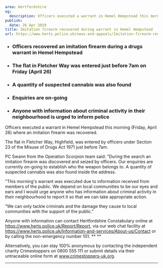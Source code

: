 ```yaml
area: Hertfordshire
og:
  description: Officers executed a warrant in Hemel Hempstead this morning (Friday, April 26) where an imitation firearm was recovered.
publish:
  date: 26 Apr 2019
title: Imitation firearm recovered during warrant in Hemel Hempstead
url: https://www.herts.police.uk/news-and-appeals/Imitation-firearm-recovered-during-warrant-in-Hemel-Hempstead-0136
```

* ### Officers recovered an imitation firearm during a drugs warrant in Hemel Hempstead

 * ### The flat in Fletcher Way was entered just before 7am on Friday (April 26)

 * ### A quantity of suspected cannabis was also found

 * ### Enquiries are on-going

 * ### Anyone with information about criminal activity in their neighbourhood is urged to inform police

Officers executed a warrant in Hemel Hempstead this morning (Friday, April 26) where an imitation firearm was recovered.

The flat in Fletcher Way, Highfield, was entered by officers under Section 23 of the Misuse of Drugs Act 1971 just before 7am.

PC Swann from the Operation Scorpion team said: "During the search an imitation firearm was discovered and seized by officers. Our enquiries are currently on-going to establish who the weapon belongs to. A quantity of suspected cannabis was also found inside the address.

"This morning's warrant was executed due to information received from members of the public. We depend on local communities to be our eyes and ears and I would urge anyone who has information about criminal activity in their neighbourhood to report it so that we can take appropriate action.

"We can only tackle criminals and the damage they cause to local communities with the support of the public."

Anyone with information can contact Hertfordshire Constabulary online at https://www.herts.police.uk/Report/Report, via our web chat facility at https://www.herts.police.uk/Information-and-services/About-us/Contact or by calling the non-emergency number 101. ** **

Alternatively, you can stay 100% anonymous by contacting the independent charity Crimestoppers on 0800 555 111 or submit details via their untraceable online form at www.crimestoppers-uk.org.

** **

